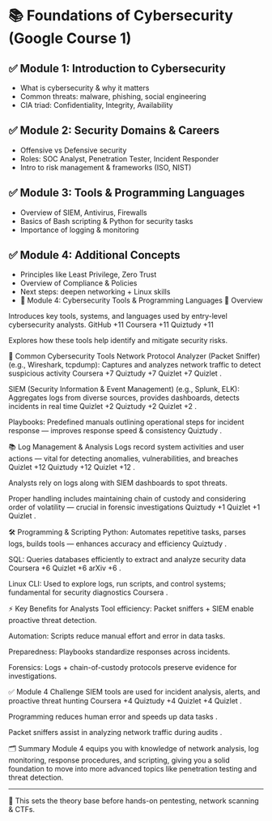 # 📚 Foundations of Cybersecurity (Google Course 1)

## ✅ Module 1: Introduction to Cybersecurity
- What is cybersecurity & why it matters
- Common threats: malware, phishing, social engineering
- CIA triad: Confidentiality, Integrity, Availability

## ✅ Module 2: Security Domains & Careers
- Offensive vs Defensive security
- Roles: SOC Analyst, Penetration Tester, Incident Responder
- Intro to risk management & frameworks (ISO, NIST)

## ✅ Module 3: Tools & Programming Languages
- Overview of SIEM, Antivirus, Firewalls
- Basics of Bash scripting & Python for security tasks
- Importance of logging & monitoring

## ✅ Module 4: Additional Concepts
- Principles like Least Privilege, Zero Trust
- Overview of Compliance & Policies
- Next steps: deepen networking + Linux skills
- 📌 Module 4: Cybersecurity Tools & Programming Languages
🎯 Overview

Introduces key tools, systems, and languages used by entry-level cybersecurity analysts. 
GitHub
+11
Coursera
+11
Quiztudy
+11

Explores how these tools help identify and mitigate security risks.

🔧 Common Cybersecurity Tools
Network Protocol Analyzer (Packet Sniffer) (e.g., Wireshark, tcpdump):
Captures and analyzes network traffic to detect suspicious activity 
Coursera
+7
Quiztudy
+7
Quizlet
+7
Quizlet
.

SIEM (Security Information & Event Management) (e.g., Splunk, ELK):
Aggregates logs from diverse sources, provides dashboards, detects incidents in real time 
Quizlet
+2
Quiztudy
+2
Quizlet
+2
.

Playbooks:
Predefined manuals outlining operational steps for incident response — improves response speed & consistency 
Quiztudy
.

📚 Log Management & Analysis
Logs record system activities and user actions — vital for detecting anomalies, vulnerabilities, and breaches 
Quizlet
+12
Quiztudy
+12
Quizlet
+12
.

Analysts rely on logs along with SIEM dashboards to spot threats.

Proper handling includes maintaining chain of custody and considering order of volatility — crucial in forensic investigations 
Quiztudy
+1
Quizlet
+1
Quizlet
.

🛠 Programming & Scripting
Python: Automates repetitive tasks, parses logs, builds tools — enhances accuracy and efficiency 
Quiztudy
.

SQL: Queries databases efficiently to extract and analyze security data 
Coursera
+6
Quizlet
+6
arXiv
+6
.

Linux CLI: Used to explore logs, run scripts, and control systems; fundamental for security diagnostics 
Coursera
.

⚡ Key Benefits for Analysts
Tool efficiency: Packet sniffers + SIEM enable proactive threat detection.

Automation: Scripts reduce manual effort and error in data tasks.

Preparedness: Playbooks standardize responses across incidents.

Forensics: Logs + chain-of-custody protocols preserve evidence for investigations.

✅ Module 4 Challenge
SIEM tools are used for incident analysis, alerts, and proactive threat hunting 
Coursera
+4
Quiztudy
+4
Quizlet
+4
Quizlet
.

Programming reduces human error and speeds up data tasks .

Packet sniffers assist in analyzing network traffic during audits .

🗂 Summary
Module 4 equips you with knowledge of network analysis, log monitoring, response procedures, and scripting, giving you a solid foundation to move into more advanced topics like penetration testing and threat detection.



---
🚀 This sets the theory base before hands-on pentesting, network scanning & CTFs.
